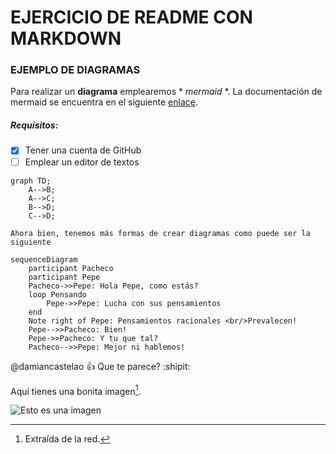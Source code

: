 # EJERCICIO DE README CON MARKDOWN

### EJEMPLO DE DIAGRAMAS

Para realizar un **diagrama** emplearemos * *mermaid* *.
La documentación de mermaid se encuentra en el siguiente [enlace](https://mermaid-js.github.io/mermaid/#/).

##### Requisitos:

- [X] Tener una cuenta de GitHub
- [ ] Emplear un editor de textos

```mermaid
graph TD;
    A-->B;
    A-->C;
    B-->D;
    C-->D;
```
```
Ahora bien, tenemos más formas de crear diagramas como puede ser la siguiente
```

```mermaid
sequenceDiagram
    participant Pacheco
    participant Pepe
    Pacheco->>Pepe: Hola Pepe, como estás?
    loop Pensando
        Pepe->>Pepe: Lucha con sus pensamientos
    end
    Note right of Pepe: Pensamientos racionales <br/>Prevalecen!
    Pepe-->>Pacheco: Bien!
    Pepe->>Pacheco: Y tu que tal?
    Pacheco-->>Pepe: Mejor ni hablemos!
```
@damiancastelao :+1: Que te parece? :shipit:

Aquí tienes una bonita imagen[^1].

![Esto es una imagen](https://w7.pngwing.com/pngs/88/647/png-transparent-pet-cat-animal-kitty-biological.png)

[^1]: Extraída de la red.
